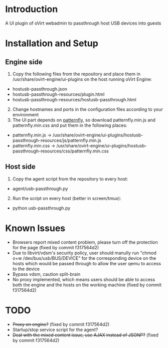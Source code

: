 # Introduction
A UI plugin of oVirt webadmin to passthrough host USB devices into guests

# Installation and Setup
## Engine side
1. Copy the following files from the repository and place them in /usr/share/ovirt-engine/ui-plugins on the host running oVirt Engine:
  * hostusb-passthrough.json
  * hostusb-passthrough-resources/plugin.html
  * hostusb-passthrough-resources/hostusb-passthrough.html
2. Change hostnames and ports in the configuration files according to your environment
3. The UI part depends on [patternfly](https://github.com/patternfly), so download patternfly.min.js and patternfly.min.css and put them in the following places:
  * patternfly.min.js -> /usr/share/ovirt-engine/ui-plugins/hostusb-passthrough-resources/js/patternfly.min.js
  * patternfly.min.css -> /usr/share/ovirt-engine/ui-plugins/hostusb-passthrough-resources/css/patternfly.min.css

## Host side
1. Copy the agent script from the repository to every host:
  * agent/usb-passthrough.py
2. Run the script on every host (better in screen/tmux):
  * python usb-passthrough.py

# Known Issues
* Browsers report mixed content problem, please turn off the protection for the page (fixed by commit f317564d2)
* Due to libvirt/vdsm's security policy, user should manully run "chmod o+w /dev/bus/usb/BUS/DEVICE" for the corresponding device on the hosts which would be passed through to allow the user qemu to access to the device
* Bypass vdsm, caution split-brain
* No proxy implemented, which means users should be able to access both the engine and the hosts on the working machine (fixed by commit f317564d2)

# TODO
* ~~Proxy on engine?~~ (fixed by commit f317564d2)
* Startup/stop service script for the agent?
* ~~Deal with the mixed content issue, use AJAX instead of JSONP?~~ (fixed by commit f317564d2)
